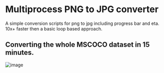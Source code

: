# Multiprocess PNG to JPG converter
A simple conversion scripts for png to jpg including progress bar and eta.
10x+ faster then a basic loop based approach.

## Converting the whole MSCOCO dataset in 15 minutes.
![image](https://user-images.githubusercontent.com/42101377/116728132-ce60fe00-a9e5-11eb-9857-ea172a828fd3.png)
